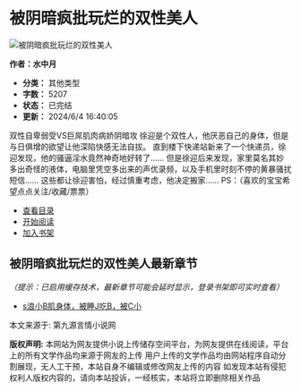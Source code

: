 # 被阴暗疯批玩烂的双性美人

![被阴暗疯批玩烂的双性美人](https://m.czbokai.com/img/103440.jpg)

**作者：水中月**

- **分类：** 其他类型
- **字数：** 5207
- **状态：** 已完结
- **更新：** 2024/6/4 16:40:05

双性自卑弱受VS巨屌肌肉病娇阴暗攻 徐迎是个双性人，他厌恶自己的身体，但是与日俱增的欲望让他深陷快感无法自拔。 直到楼下快递站新来了一个快递员，徐迎发现，他的骚逼淫水竟然神奇地好转了…… 但是徐迎后来发现，家里莫名其妙多出奇怪的液体，电脑里凭空多出来的声优录频，以及手机里时刻不停的黄暴骚扰短信…… 这些都让徐迎害怕，经过慎重考虑，他决定搬家…… PS：（喜欢的宝宝希望点点关注/收藏/票票）

- [查看目录](https://m.czbokai.com/all/103440/)
- [开始阅读](https://m.czbokai.com/all/103440/6857180.html)
- [加入书架](javascript:addbookcase('103440','被阴暗疯批玩烂的双性美人'))

## 被阴暗疯批玩烂的双性美人最新章节

_（提示：已启用缓存技术，最新章节可能会延时显示，登录书架即可实时查看）_

- [s浪小B肌身体，被睡J吃B，被C小](https://m.czbokai.com/all/103440/6857180.html)

本文来源于: 第九源言情小说网

**版权声明:** 本网站为网友提供小说上传储存空间平台，为网友提供在线阅读，平台上的所有文学作品均来源于网友的上传 用户上传的文学作品均由网站程序自动分割展现，无人工干预，本站自身不编辑或修改网友上传的内容 如发现本站有侵犯权利人版权内容的，请向本站投诉，一经核实，本站将立即删除相关作品